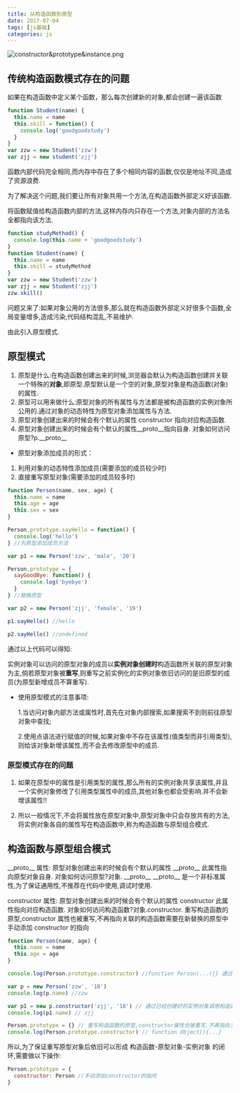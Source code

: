 ```yaml
---
title: 从构造函数到原型
date: 2017-07-04
tags: [js基础]
categories: js
---
```


![constructor&prototype&instance.png](http://upload-images.jianshu.io/upload_images/4869616-7c3eaf862ec505e5.png?imageMogr2/auto-orient/strip%7CimageView2/2/w/1240)

## 传统构造函数模式存在的问题

如果在构造函数中定义某个函数，那么每次创建新的对象,都会创建一遍该函数

```js
function Student(name) {
  this.name = name
  this.skill = function() {
    console.log('goodgoodstudy')
  }
}
var zzw = new Student('zzw')
var zjj = new student('zjj')
```

函数内部代码完全相同,而内存中存在了多个相同内容的函数,仅仅是地址不同,造成了资源浪费.

为了解决这个问题,我们要让所有对象共用一个方法,在构造函数外部定义好该函数.

将函数赋值给构造函数内部的方法,这样内存内只存在一个方法,对象内部的方法名全都指向该方法.

```js
function studyMethod() {
  console.log(this.name + 'goodgoodstudy')
}
function Student(name) {
  this.name = name
  this.skill = studyMethod
}
var zzw = new Student('zzw')
var zjj = new Student('zjj')
zzw.skill()
```

问题又来了:如果对象公用的方法很多,那么就在构造函数外部定义好很多个函数,全局变量增多,造成污染,代码结构混乱,不易维护.

由此引入原型模式.

## 原型模式

1.  原型是什么:在构造函数创建出来的时候,浏览器会默认为构造函数创建并关联一个特殊的**对象**,即原型.原型默认是一个空的对象,原型对象是构造函数(对象)的属性.
2.  原型可以用来做什么:原型对象的所有属性与方法都是被构造函数的实例对象所公用的.通过对象的动态特性为原型对象添加属性与方法.
3.  原型对象创建出来的时候会有个默认的属性 constructor 指向对应构造函数.
4.  原型对象创建出来的时候会有个默认的属性\_\_proto\_\_指向自身.
    对象如何访问原型?p.\_\_proto\_\_

- 原型对象添加成员的形式：

1.  利用对象的动态特性添加成员(需要添加的成员较少时)
2.  直接重写原型对象(需要添加的成员较多时)

```js
function Person(name, sex, age) {
  this.name = name
  this.age = age
  this.sex = sex
}

Person.prototype.sayHello = function() {
  console.log('hello')
} //为原型添加成员方法

var p1 = new Person('zzw', 'male', '20')

Person.prototype = {
  sayGoodBye: function() {
    console.log('byebye')
  }
} //替换原型

var p2 = new Person('zjj', 'female', '19')

p1.sayHello() //hello

p2.sayHello() //undefined
```

通过以上代码可以得知:

实例对象可以访问的原型对象的成员以**实例对象创建时**构造函数所关联的原型对象为主,倘若原型对象被**重写**,则重写之前实例化的实例对象依旧访问的是旧原型的成员(为原型新增成员不算重写).

- 使用原型模式的注意事项:

  1.当访问对象内部方法或属性时,首先在对象内部搜索,如果搜索不到则前往原型对象中查找;

  2.使用点语法进行赋值的时候,如果对象中不存在该属性(值类型而非引用类型),则给该对象新增该属性,而不会去修改原型中的成员.

### 原型模式存在的问题

1.  如果在原型中的属性是引用类型的属性,那么所有的实例对象共享该属性,并且一个实例对象修改了引用类型属性中的成员,其他对象也都会受影响.并不会新增该属性!!

2.  所以一般情况下,不会将属性放在原型对象中,原型对象中只会存放共有的方法,将实例对象各自的属性写在构造函数中,称为构造函数与原型组合模式.

## 构造函数与原型组合模式

\_\_proto\_\_ 属性:
原型对象创建出来的时候会有个默认的属性 \_\_proto\_\_
此属性指向原型对象自身.
对象如何访问原型?对象. \_\_proto\_\_
\_\_proto\_\_ 是一个非标准属性,为了保证通用性,不推荐在代码中使用,调试时使用.

constructor 属性:
原型对象创建出来的时候会有个默认的属性 constructor
此属性指向对应构造函数.
对象如何访问构造函数?对象.constructor.
重写构造函数的原型,constructor 属性也被重写,不再指向关联的构造函数需要在新替换的原型中手动添加 constructor 的指向

```js
function Person(name, age) {
  this.name = name
  this.age = age
}

console.log(Person.prototype.constructor) //function Person(...){} 通过构造函数的原型访问构造函数

var p = new Person('zzw', '18')
console.log(p.name) //zzw

var p1 = new p.constructor('zjj', '18') // 通过已经创建好的实例对象调用构造函数
console.log(p1.name) // zjj

Person.prototype = {} // 重写构造函数的原型,constructor属性也被重写,不再指向关联的构造函数,而是指向function Object(){...},与构造函数没有关联了
console.log(Person.prototype.constructor) // function Object(){...}
```

所以,为了保证重写原型对象后依旧可以形成 构造函数-原型对象-实例对象 的闭环,需要做以下操作:

```js
Person.prototype = {
  constructor: Person //手动添加constructor的指向
}
```
